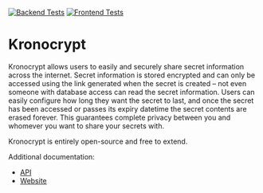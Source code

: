 [![Backend Tests](https://github.com/irby/secrets-sharing-tool/actions/workflows/pr-api.yml/badge.svg)](https://github.com/irby/secrets-sharing-tool/actions/workflows/pr-api.yml) [![Frontend Tests](https://github.com/irby/secrets-sharing-tool/actions/workflows/pr-spa.yml/badge.svg)](https://github.com/irby/secrets-sharing-tool/actions/workflows/pr-spa.yml)

# Kronocrypt

Kronocrypt allows users to easily and securely share secret information across the internet. Secret information is stored encrypted and can only be accessed using the link generated when the secret is created – not even someone with database access can read the secret information. Users can easily configure how long they want the secret to last, and once the secret has been accessed or passes its expiry datetime the secret contents are erased forever. This guarantees complete privacy between you and whomever you want to share your secrets with.

Kronocrypt is entirely open-source and free to extend.

Additional documentation:
- [API](./src/api/README.md)
- [Website](./src/spa/README.md)
